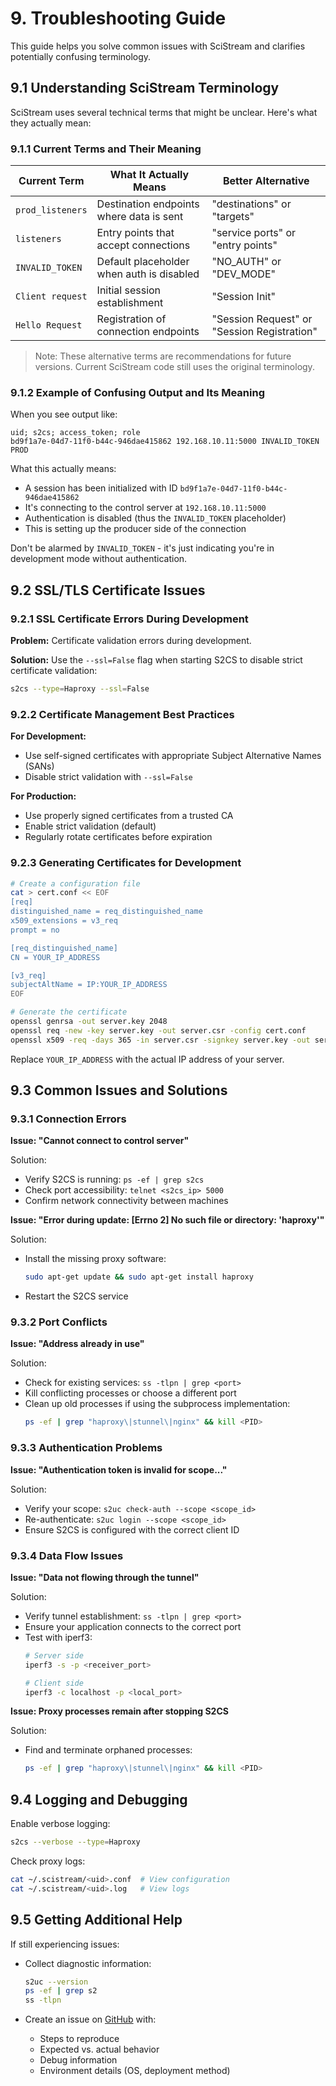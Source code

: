 # 9. Troubleshooting Guide

This guide helps you solve common issues with SciStream and clarifies potentially confusing terminology.

## 9.1 Understanding SciStream Terminology

SciStream uses several technical terms that might be unclear. Here's what they actually mean:

### 9.1.1 Current Terms and Their Meaning

| Current Term | What It Actually Means | Better Alternative |
|--------------|------------------------|-------------------|
| `prod_listeners` | Destination endpoints where data is sent | "destinations" or "targets" |
| `listeners` | Entry points that accept connections | "service ports" or "entry points" |
| `INVALID_TOKEN` | Default placeholder when auth is disabled | "NO_AUTH" or "DEV_MODE" |
| `Client request` | Initial session establishment | "Session Init" |
| `Hello Request` | Registration of connection endpoints | "Session Request" or "Session Registration" |

> Note: These alternative terms are recommendations for future versions. Current SciStream code still uses the original terminology.

### 9.1.2 Example of Confusing Output and Its Meaning

When you see output like:
```
uid; s2cs; access_token; role
bd9f1a7e-04d7-11f0-b44c-946dae415862 192.168.10.11:5000 INVALID_TOKEN PROD
```

What this actually means:
- A session has been initialized with ID `bd9f1a7e-04d7-11f0-b44c-946dae415862`
- It's connecting to the control server at `192.168.10.11:5000`
- Authentication is disabled (thus the `INVALID_TOKEN` placeholder)
- This is setting up the producer side of the connection

Don't be alarmed by `INVALID_TOKEN` - it's just indicating you're in development mode without authentication.

## 9.2 SSL/TLS Certificate Issues

### 9.2.1 SSL Certificate Errors During Development

**Problem:** Certificate validation errors during development.

**Solution:** Use the `--ssl=False` flag when starting S2CS to disable strict certificate validation:
```bash
s2cs --type=Haproxy --ssl=False
```

### 9.2.2 Certificate Management Best Practices

**For Development:**
- Use self-signed certificates with appropriate Subject Alternative Names (SANs)
- Disable strict validation with `--ssl=False`
   
**For Production:**
- Use properly signed certificates from a trusted CA
- Enable strict validation (default)
- Regularly rotate certificates before expiration

### 9.2.3 Generating Certificates for Development

```bash
# Create a configuration file
cat > cert.conf << EOF
[req]
distinguished_name = req_distinguished_name
x509_extensions = v3_req
prompt = no

[req_distinguished_name]
CN = YOUR_IP_ADDRESS

[v3_req]
subjectAltName = IP:YOUR_IP_ADDRESS
EOF

# Generate the certificate
openssl genrsa -out server.key 2048
openssl req -new -key server.key -out server.csr -config cert.conf
openssl x509 -req -days 365 -in server.csr -signkey server.key -out server.crt -extfile cert.conf -extensions v3_req
```

Replace `YOUR_IP_ADDRESS` with the actual IP address of your server.

## 9.3 Common Issues and Solutions

### 9.3.1 Connection Errors

**Issue: "Cannot connect to control server"**

Solution:
- Verify S2CS is running: `ps -ef | grep s2cs`
- Check port accessibility: `telnet <s2cs_ip> 5000`
- Confirm network connectivity between machines

**Issue: "Error during update: [Errno 2] No such file or directory: 'haproxy'"**

Solution:
- Install the missing proxy software:
  ```bash
  sudo apt-get update && sudo apt-get install haproxy
  ```
- Restart the S2CS service

### 9.3.2 Port Conflicts

**Issue: "Address already in use"**

Solution:
- Check for existing services: `ss -tlpn | grep <port>`
- Kill conflicting processes or choose a different port
- Clean up old processes if using the subprocess implementation:
  ```bash
  ps -ef | grep "haproxy\|stunnel\|nginx" && kill <PID>
  ```

### 9.3.3 Authentication Problems

**Issue: "Authentication token is invalid for scope..."**

Solution:
- Verify your scope: `s2uc check-auth --scope <scope_id>`
- Re-authenticate: `s2uc login --scope <scope_id>`
- Ensure S2CS is configured with the correct client ID

### 9.3.4 Data Flow Issues

**Issue: "Data not flowing through the tunnel"**

Solution:
- Verify tunnel establishment: `ss -tlpn | grep <port>`
- Ensure your application connects to the correct port
- Test with iperf3:
  ```bash
  # Server side
  iperf3 -s -p <receiver_port>
  
  # Client side
  iperf3 -c localhost -p <local_port>
  ```

**Issue: Proxy processes remain after stopping S2CS**

Solution:
- Find and terminate orphaned processes:
  ```bash
  ps -ef | grep "haproxy\|stunnel\|nginx" && kill <PID>
  ```

## 9.4 Logging and Debugging

Enable verbose logging:
```bash
s2cs --verbose --type=Haproxy
```

Check proxy logs:
```bash
cat ~/.scistream/<uid>.conf  # View configuration
cat ~/.scistream/<uid>.log   # View logs
```

## 9.5 Getting Additional Help

If still experiencing issues:

- Collect diagnostic information:
  ```bash
  s2uc --version
  ps -ef | grep s2
  ss -tlpn
  ```

- Create an issue on [GitHub](https://github.com/scistream/scistream-proto/issues) with:
  - Steps to reproduce
  - Expected vs. actual behavior
  - Debug information
  - Environment details (OS, deployment method)